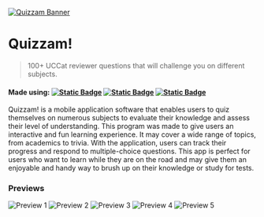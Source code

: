 [![Quizzam Banner](https://github.com/egoRockU/Quizzam/blob/master/screenshots/banner.PNG?raw=true)](https://drive.google.com/uc?export=download&id=1zy-m-jBz9e8L3y0dfZmL6Uc--8QIhczW "Quizzam! Direct Download Link (Google Drive)")

# Quizzam! 
> 100+ UCCat reviewer questions that will challenge you on different subjects.

#### Made using: [![Static Badge](https://img.shields.io/badge/androidstudio-darkgreen?style=flat&logo=androidstudio)](https://developer.android.com/studio) [![Static Badge](https://img.shields.io/badge/figma-black?style=flat&logo=figma)](https://www.figma.com/) [![Static Badge](https://img.shields.io/badge/firebase-blue?style=flat&logo=firebase)](https://firebase.google.com/)

Quizzam! is a mobile application software that enables users to quiz themselves on numerous
subjects to evaluate their knowledge and assess their level of understanding. This program was made to
give users an interactive and fun learning experience. It may cover a wide range of topics, from
academics to trivia. With the application, users can track their progress and respond to multiple-choice
questions. This app is perfect for users who want to learn while they are on the road and may give
them an enjoyable and handy way to brush up on their knowledge or study for tests.

### Previews
![Preview 1](https://github.com/egoRockU/Quizzam/blob/master/screenshots/1.png?raw=true)
![Preview 2](https://github.com/egoRockU/Quizzam/blob/master/screenshots/2.png?raw=true)
![Preview 3](https://github.com/egoRockU/Quizzam/blob/master/screenshots/3.png?raw=true)
![Preview 4](https://github.com/egoRockU/Quizzam/blob/master/screenshots/4.png?raw=true)
![Preview 5](https://github.com/egoRockU/Quizzam/blob/master/screenshots/5.png?raw=true)
